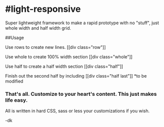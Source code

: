 #light-responsive
================

Super lightweight framework to make a rapid prototype with no "stuff", just whole width and half width grid.

##Usage

Use rows to create new lines. [[div class="row"]]

Use whole to create 100% width section [[div class="whole"]]

Use half to create a half width section [[div class="half"]]

Finish out the second half by including [[div class="half last"]] *to be modified

### That's all. Customize to your heart's content. This just makes life easy.

All is written in hard CSS, sass or less your customizations if you wish.

-dk
